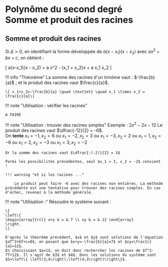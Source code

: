 # Polynôme du second degré<br>Somme et produit des racines

## Somme et produit des racines

Si $\Delta>0$, en identifiant la forme développée de $a(x-x_1)(x-x_2)$ avec $ax^2+bx+c$, on obtient :

\[ a(x-x_1)(x - x_2) = a x^2 - (x_1 + x_2)x + a x_1 x_2 \]

!!! info "Théorème"
    La somme des racines d'un trinôme vaut : $-\frac{b}{a}$ ; et le produit des racines vaut $\frac{c}{a}$.
    
    \[ x_1+x_2=-\frac{b}{a} \quad \text{et} \quad x_1 \times x_2 = \frac{c}{a}\]

!!! note "Utilisation : vérifier les racines"

    A FAIRE

!!! note "Utilisation : trouver des racines simples"
    Exemple : $2x^2-2x-12$
    Le produit des racines vaut $\dfrac{-12}{2} = -6$.  
    On **tente** $x_1 = -1, x_2 = 6$ ou $x_1 = -2, x_2 = 3$ ou $x_1 = -3, x_2 = 2$ ou $x_1 = 1, x_2 = -6$ ou $x_1 = 2, x_2 = -3$ ou $x_1 = 3, x_2 = -2$
    
    Or la somme des racines vaut $\dfrac{-(-2)}{2} = 1$
    
    Parmi les possibilités précédentes, seul $x_1 = 3, x_2 = -2$ convient !

    !!! warning "et si les racines ..."

        Le produit peut faire -6 avec des racines non entières. La méthode précédente est une tentative pour trouver des racines simples. En cas d'échec, revenez à la méthode générale.


!!! note "Utilisation :"
    Résoudre le système suivant :
    
    \[
    \left\{ 
    \begin{array}{rcl} x+y & = & 7 \\ xy & = & 12 \end{array} 
    \right.
    \]
    
    D'après le théorème précédent, $x$ et $y$ sont solutions de l'équation $aT^2+bT+c=0$, en posant que $x+y=-\frac{b}{a}=7$ et $xy=\frac{c}{a}=12$.  
    En choisissant $a=1$, on doit donc rechercher les racines de $T^2-7T+12$. Il s'agit de $3$ et $4$. Donc les solutions du système sont $S=\left\{ \left(3;4\right);\left(4;3\right)\right\}$.